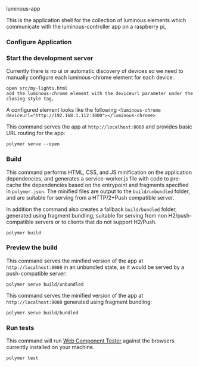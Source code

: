 
luminous-app

This is the application shell for the collection of luminous elements which communicate with the luminous-controller app on a raspberry pi,


### Configure Application
    
### Start the development server
Currently there is no ui or automatic discovery of devices so we need to manually configure each luminous-chrome element for each device.

    open src/my-lights.html
    add the luminous-chrome element with the deviceurl parameter under the closing style tag,

A configured element looks like the following
    `<luminous-chrome deviceurl="http://192.168.1.112:3000"></luminous-chrome>`

This command serves the app at `http://localhost:8080` and provides basic URL
routing for the app:

    polymer serve --open
    



### Build

This command performs HTML, CSS, and JS minification on the application
dependencies, and generates a service-worker.js file with code to pre-cache the
dependencies based on the entrypoint and fragments specified in `polymer.json`.
The minified files are output to the `build/unbundled` folder, and are suitable
for serving from a HTTP/2+Push compatible server.

In addition the command also creates a fallback `build/bundled` folder,
generated using fragment bundling, suitable for serving from non
H2/push-compatible servers or to clients that do not support H2/Push.

    polymer build

### Preview the build

This command serves the minified version of the app at `http://localhost:8080`
in an unbundled state, as it would be served by a push-compatible server:

    polymer serve build/unbundled

This command serves the minified version of the app at `http://localhost:8080`
generated using fragment bundling:

    polymer serve build/bundled

### Run tests

This command will run
[Web Component Tester](https://github.com/Polymer/web-component-tester) against the
browsers currently installed on your machine.

    polymer test

